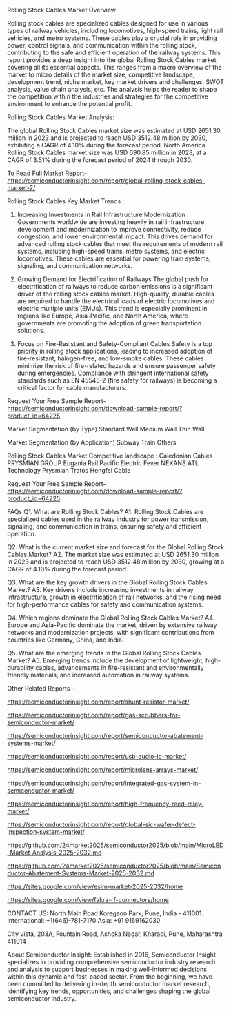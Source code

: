 Rolling Stock Cables Market Overview

Rolling stock cables are specialized cables designed for use in various types of railway vehicles, including locomotives, high-speed trains, light rail vehicles, and metro systems. These cables play a crucial role in providing power, control signals, and communication within the rolling stock, contributing to the safe and efficient operation of the railway systems. This report provides a deep insight into the global Rolling Stock Cables market covering all its essential aspects. This ranges from a macro overview of the market to micro details of the market size, competitive landscape, development trend, niche market, key market drivers and challenges, SWOT analysis, value chain analysis, etc. The analysis helps the reader to shape the competition within the industries and strategies for the competitive environment to enhance the potential profit.

Rolling Stock Cables Market Analysis:

The global Rolling Stock Cables market size was estimated at USD 2651.30 million in 2023 and is projected to reach USD 3512.48 million by 2030, exhibiting a CAGR of 4.10% during the forecast period. North America Rolling Stock Cables market size was USD 690.85 million in 2023, at a CAGR of 3.51% during the forecast period of 2024 through 2030.

To Read Full Market Report-
https://semiconductorinsight.com/report/global-rolling-stock-cables-market-2/

Rolling Stock Cables Key Market Trends :
1. Increasing Investments in Rail Infrastructure Modernization
Governments worldwide are investing heavily in rail infrastructure development and modernization to improve connectivity, reduce congestion, and lower environmental impact. This drives demand for advanced rolling stock cables that meet the requirements of modern rail systems, including high-speed trains, metro systems, and electric locomotives.
These cables are essential for powering train systems, signaling, and communication networks.

2. Growing Demand for Electrification of Railways
The global push for electrification of railways to reduce carbon emissions is a significant driver of the rolling stock cables market. High-quality, durable cables are required to handle the electrical loads of electric locomotives and electric multiple units (EMUs).
This trend is especially prominent in regions like Europe, Asia-Pacific, and North America, where governments are promoting the adoption of green transportation solutions.

3. Focus on Fire-Resistant and Safety-Compliant Cables
Safety is a top priority in rolling stock applications, leading to increased adoption of fire-resistant, halogen-free, and low-smoke cables. These cables minimize the risk of fire-related hazards and ensure passenger safety during emergencies.
Compliance with stringent international safety standards such as EN 45545-2 (fire safety for railways) is becoming a critical factor for cable manufacturers.

Request Your Free Sample Report-
https://semiconductorinsight.com/download-sample-report/?product_id=64225

Market Segmentation (by Type)
Standard Wall
Medium Wall
Thin Wall

Market Segmentation (by Application)
Subway
Train
Others

Rolling Stock Cables Market Competitive landscape :
Caledonian Cables
PRYSMIAN GROUP
Eugania Rail Pacific
Electric Fever
NEXANS
ATL Technology
Prysmian
Tratos
Hengfei Cable

Request Your Free Sample Report-
https://semiconductorinsight.com/download-sample-report/?product_id=64225

FAQs
Q1. What are Rolling Stock Cables? A1. Rolling Stock Cables are specialized cables used in the railway industry for power transmission, signaling, and communication in trains, ensuring safety and efficient operation.

Q2. What is the current market size and forecast for the Global Rolling Stock Cables Market? A2. The market size was estimated at USD 2651.30 million in 2023 and is projected to reach USD 3512.48 million by 2030, growing at a CAGR of 4.10% during the forecast period.

Q3. What are the key growth drivers in the Global Rolling Stock Cables Market?
A3. Key drivers include increasing investments in railway infrastructure, growth in electrification of rail networks, and the rising need for high-performance cables for safety and communication systems.

Q4. Which regions dominate the Global Rolling Stock Cables Market?
A4. Europe and Asia-Pacific dominate the market, driven by extensive railway networks and modernization projects, with significant contributions from countries like Germany, China, and India.

Q5. What are the emerging trends in the Global Rolling Stock Cables Market?
A5. Emerging trends include the development of lightweight, high-durability cables, advancements in fire-resistant and environmentally friendly materials, and increased automation in railway systems.

Other Related Reports -

https://semiconductorinsight.com/report/shunt-resistor-market/

https://semiconductorinsight.com/report/gas-scrubbers-for-semiconductor-market/

https://semiconductorinsight.com/report/semiconductor-abatement-systems-market/

https://semiconductorinsight.com/report/usb-audio-ic-market/

https://semiconductorinsight.com/report/microlens-arrays-market/

https://semiconductorinsight.com/report/integrated-gas-system-in-semiconductor-market/

https://semiconductorinsight.com/report/high-frequency-reed-relay-market/

https://semiconductorinsight.com/report/global-sic-wafer-defect-inspection-system-market/

https://github.com/24market2025/semiconductor2025/blob/main/MicroLED-Market-Analysis-2025-2032.md

https://github.com/24market2025/semiconductor2025/blob/main/Semiconductor-Abatement-Systems-Market-2025-2032.md

https://sites.google.com/view/esim-market-2025-2032/home

https://sites.google.com/view/fakra-rf-connectors/home

CONTACT US:
North Main Road Koregaon Park, Pune, India - 411001.
International: +1(646)-781-7170
Asia: +91 9169162030

City vista, 203A, Fountain Road, Ashoka Nagar, Kharadi, Pune, Maharashtra 411014

About Semiconductor Insight:
Established in 2016, Semiconductor Insight specializes in providing comprehensive semiconductor industry research and analysis to support businesses in making well-informed decisions within this dynamic and fast-paced sector. From the beginning, we have been committed to delivering in-depth semiconductor market research, identifying key trends, opportunities, and challenges shaping the global semiconductor industry.
